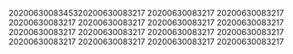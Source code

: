 2020063008345320200630083217
20200630083217
20200630083217
20200630083217
20200630083217
20200630083217
20200630083217
20200630083217
20200630083217
20200630083217
20200630083217
20200630083217
20200630083217
20200630083217
20200630083217
